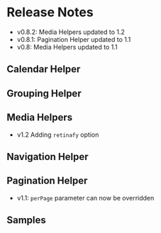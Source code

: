 # Release Notes

* v0.8.2: Media Helpers updated to 1.2
* v0.8.1: Pagination Helper updated to 1.1
* v0.8: Media Helpers updated to 1.1

## Calendar Helper

## Grouping Helper

## Media Helpers

* v1.2 Adding `retinafy` option

## Navigation Helper

## Pagination Helper

* v1.1: `perPage` parameter can now be overridden


## Samples
